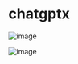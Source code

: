 # chatgptx

![image](https://github.com/Aseem5047/chatgptx/assets/80787027/fa977af3-0129-43bc-bfa1-470e28ef1724)

![image](https://github.com/Aseem5047/chatgptx/assets/80787027/1ebe6309-cb3d-457a-a385-5693a0ef4603)



